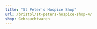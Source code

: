 ```yaml
---
title: "St Peter's Hospice Shop"
url: /bristol/st-peters-hospice-shop-4/
shop: Gebrauchtwaren
---
```


